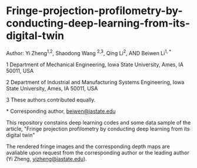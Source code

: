# Fringe-projection-profilometry-by-conducting-deep-learning-from-its-digital-twin
Author: Yi Zheng<sup>1,2</sup>, Shaodong Wang <sup>2,3</sup>, Qing Li<sup>2</sup>, AND Beiwen Li<sup>1, *</sup>

1 Department of Mechanical Engineering, Iowa State University, Ames, IA 50011, USA

2 Department of Industrial and Manufacturing Systems Engineering, Iowa State University, Ames, IA 50011, USA

3 These authors contributed equally.

\* Corresponding author, beiwen@iastate.edu

This repository constains deep learning codes and some data sample of the article, "Fringe projection profilometry by conducting
deep learning from its digital twin"

The rendered fringe images and the corresponding depth maps are avaliable upon request from the corresponding author or the leading author (Yi Zheng, yizheng@iastate.edu). 
